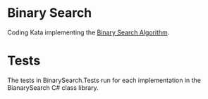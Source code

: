# Binary Search

Coding Kata implementing the [Binary Search Algorithm](https://en.wikipedia.org/wiki/Binary_search_algorithm).

# Tests

The tests in BinarySearch.Tests run for each implementation in the BianarySearch C# class library.
